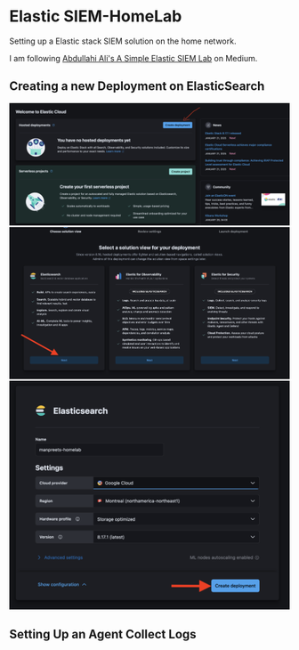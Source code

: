# Elastic SIEM-HomeLab
Setting up a Elastic stack SIEM solution on the home network.

I am following [Abdullahi Ali's A Simple Elastic SIEM Lab](https://medium.com/@aali23/a-simple-elastic-siem-lab-6765159ee2b2]) on Medium.

## Creating a new Deployment on ElasticSearch

![Deployment1](/Deployment1.png?raw=true "Deployment Page-1")
![Deployment2](/Deployment2.png?raw=true "Deployment Page-2")
![Deployment3](/Deployment3.png?raw=true "Deployment Page-3")

## Setting Up an Agent Collect Logs
